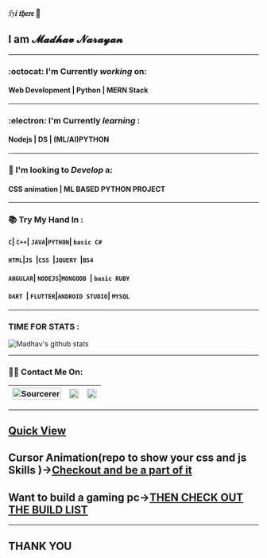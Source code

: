 ### _ℌ𝔦 𝔱𝔥𝔢𝔯𝔢_ 👋
## I am __𝓜𝓪𝓭𝓱𝓪𝓿 𝓝𝓪𝓻𝓪𝔂𝓪𝓷__
---
###  :octocat: I'm Currently _working_ on:
#### __Web Development | Python  | MERN Stack__
---
###  :electron: I'm Currently _learning_ :
#### __Nodejs | DS | (ML/AI)PYTHON__
---
### 🤔  I'm looking to _Develop_ a:
#### __CSS animation |  ML BASED PYTHON PROJECT__
---
### 📚	Try My Hand In :

#### ``` C ```| ```C++```| ```JAVA```|```PYTHON```| ```basic C#```
#### ```HTML```|```JS ```|```CSS ```|```JQUERY ```|``` BS4 ```
####  ```ANGULAR```|  ```NODEJS```|```MONGODB ```|  ```basic RUBY ```
####  ```DART ```|  ```FLUTTER```|``` ANDROID STUDIO ```|  ```MYSQL ```

---
### TIME FOR STATS :

![Madhav's github stats](https://github-readme-stats.vercel.app/api?username=Madhav2108&show_icons=true&theme=dark)

---
### :man_technologist: Contact Me On:

[<img src="https://sourcerer.io/icons/logo-sharing.svg" width="100%" alt="Sourcerer"/>](https://sourcerer.io/madhav2108)|[<img src="https://img.icons8.com/fluent/48/000000/instagram-new.png" width="100%"/>](https://www.instagram.com/madhav_narayan21/)|[<img src="https://img.icons8.com/color/48/000000/linkedin.png" width="100%"/>](https://www.linkedin.com/in/madhav-narayan-khullar-2290641b2/)
:-----------------:|:--------------------:|:-------------:
 
---
## [Quick View](https://madhav2108.github.io/Project-Slider/)
## Cursor Animation(repo to show your css and js Skills )->[Checkout and be a part of it](https://github.com/Madhav2108/Cursor-Animation)
## Want to build a gaming pc->[THEN CHECK OUT THE BUILD LIST](https://github.com/Madhav2108/GAMING-PC)
---

## __THANK YOU__  

